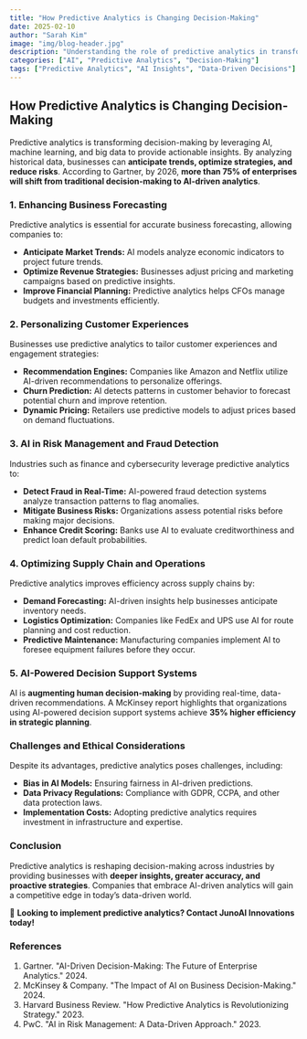 ```yaml
---
title: "How Predictive Analytics is Changing Decision-Making"
date: 2025-02-10
author: "Sarah Kim"
image: "img/blog-header.jpg"
description: "Understanding the role of predictive analytics in transforming business strategy and decision-making."
categories: ["AI", "Predictive Analytics", "Decision-Making"]
tags: ["Predictive Analytics", "AI Insights", "Data-Driven Decisions"]
---
```


## How Predictive Analytics is Changing Decision-Making

Predictive analytics is transforming decision-making by leveraging AI, machine learning, and big data to provide actionable insights. By analyzing historical data, businesses can **anticipate trends, optimize strategies, and reduce risks**. According to Gartner, by 2026, **more than 75% of enterprises will shift from traditional decision-making to AI-driven analytics**.

### **1. Enhancing Business Forecasting**

Predictive analytics is essential for accurate business forecasting, allowing companies to:
- **Anticipate Market Trends:** AI models analyze economic indicators to project future trends.
- **Optimize Revenue Strategies:** Businesses adjust pricing and marketing campaigns based on predictive insights.
- **Improve Financial Planning:** Predictive analytics helps CFOs manage budgets and investments efficiently.

### **2. Personalizing Customer Experiences**

Businesses use predictive analytics to tailor customer experiences and engagement strategies:
- **Recommendation Engines:** Companies like Amazon and Netflix utilize AI-driven recommendations to personalize offerings.
- **Churn Prediction:** AI detects patterns in customer behavior to forecast potential churn and improve retention.
- **Dynamic Pricing:** Retailers use predictive models to adjust prices based on demand fluctuations.

### **3. AI in Risk Management and Fraud Detection**

Industries such as finance and cybersecurity leverage predictive analytics to:
- **Detect Fraud in Real-Time:** AI-powered fraud detection systems analyze transaction patterns to flag anomalies.
- **Mitigate Business Risks:** Organizations assess potential risks before making major decisions.
- **Enhance Credit Scoring:** Banks use AI to evaluate creditworthiness and predict loan default probabilities.

### **4. Optimizing Supply Chain and Operations**

Predictive analytics improves efficiency across supply chains by:
- **Demand Forecasting:** AI-driven insights help businesses anticipate inventory needs.
- **Logistics Optimization:** Companies like FedEx and UPS use AI for route planning and cost reduction.
- **Predictive Maintenance:** Manufacturing companies implement AI to foresee equipment failures before they occur.

### **5. AI-Powered Decision Support Systems**

AI is **augmenting human decision-making** by providing real-time, data-driven recommendations. A McKinsey report highlights that organizations using AI-powered decision support systems achieve **35% higher efficiency in strategic planning**.

### **Challenges and Ethical Considerations**

Despite its advantages, predictive analytics poses challenges, including:
- **Bias in AI Models:** Ensuring fairness in AI-driven predictions.
- **Data Privacy Regulations:** Compliance with GDPR, CCPA, and other data protection laws.
- **Implementation Costs:** Adopting predictive analytics requires investment in infrastructure and expertise.

### **Conclusion**

Predictive analytics is reshaping decision-making across industries by providing businesses with **deeper insights, greater accuracy, and proactive strategies**. Companies that embrace AI-driven analytics will gain a competitive edge in today’s data-driven world.

📢 **Looking to implement predictive analytics? Contact JunoAI Innovations today!**

### **References**
1. Gartner. "AI-Driven Decision-Making: The Future of Enterprise Analytics." 2024.
2. McKinsey & Company. "The Impact of AI on Business Decision-Making." 2024.
3. Harvard Business Review. "How Predictive Analytics is Revolutionizing Strategy." 2023.
4. PwC. "AI in Risk Management: A Data-Driven Approach." 2023.
